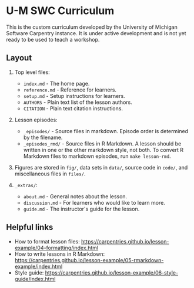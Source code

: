 # U-M SWC Curriculum

This is the custom curriculum developed by the University of Michigan Software Carpentry instance.
It is under active development and is not yet ready to be used to teach a workshop.

## Layout

1. Top level files:

    - `index.md` - The home page.
    - `reference.md` - Reference for learners.
    - `setup.md` - Setup instructions for learners.
    - `AUTHORS` - Plain text list of the lesson authors.
    - `CITATION` - Plain text citation instructions.

1. Lesson episodes:

    - `_episodes/` - Source files in markdown. Episode order is determined by the filename.
    - `_episodes_rmd/` - Source files in R Markdown. A lesson should be written in one or the other markdown style, not both. To convert R Markdown files to markdown episodes, run `make lesson-rmd`.

1. Figures are stored in `fig/`, data sets in `data/`, source code in `code/`, and miscellaneous files in `files/`.

1. `_extras/`:

    - `about.md` - General notes about the lesson.
    - `discussion.md` - For learners who would like to learn more.
    - `guide.md` - The instructor's guide for the lesson.

## Helpful links

- How to format lesson files: https://carpentries.github.io/lesson-example/04-formatting/index.html
- How to write lessons in R Markdown: https://carpentries.github.io/lesson-example/05-rmarkdown-example/index.html
- Style guide: https://carpentries.github.io/lesson-example/06-style-guide/index.html